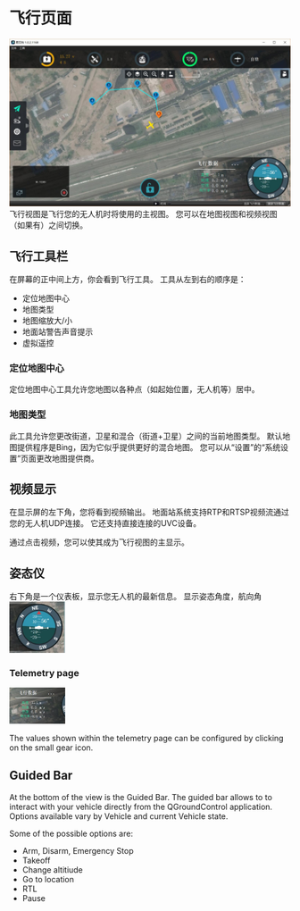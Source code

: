 # 飞行页面

![](../QuickStart/ConnectedVehicle.jpg)
飞行视图是飞行您的无人机时将使用的主视图。 您可以在地图视图和视频视图（如果有）之间切换。

## 飞行工具栏
在屏幕的正中间上方，你会看到飞行工具。 工具从左到右的顺序是：
* 定位地图中心
* 地图类型
* 地图缩放大/小
* 地面站警告声音提示
* 虚拟遥控

### 定位地图中心
定位地图中心工具允许您地图以各种点（如起始位置，无人机等）居中。

### 地图类型
此工具允许您更改街道，卫星和混合（街道+卫星）之间的当前地图类型。 默认地图提供程序是Bing，因为它似乎提供更好的混合地图。 您可以从“设置”的“系统设置”页面更改地图提供商。

## 视频显示
在显示屏的左下角，您将看到视频输出。 地面站系统支持RTP和RTSP视频流通过您的无人机UDP连接。 它还支持直接连接的UVC设备。 

通过点击视频，您可以使其成为飞行视图的主显示。
## 姿态仪
右下角是一个仪表板，显示您无人机的最新信息。 显示姿态角度，航向角
<img src="Instrument.jpg" style="width: 100px;"/>


### Telemetry page

<img src="InstrumentTelemetryPage.jpg" style="width: 100px;"/>

The values shown within the telemetry page can be configured by clicking on the small gear icon.

## Guided Bar
At the bottom of the view is the Guided Bar. The guided bar allows to to interact with your vehicle directly from the QGroundControl application. Options available vary by Vehicle and current Vehicle state. 

Some of the possible options are:

* Arm, Disarm, Emergency Stop
* Takeoff
* Change altitiude
* Go to location
* RTL
* Pause

